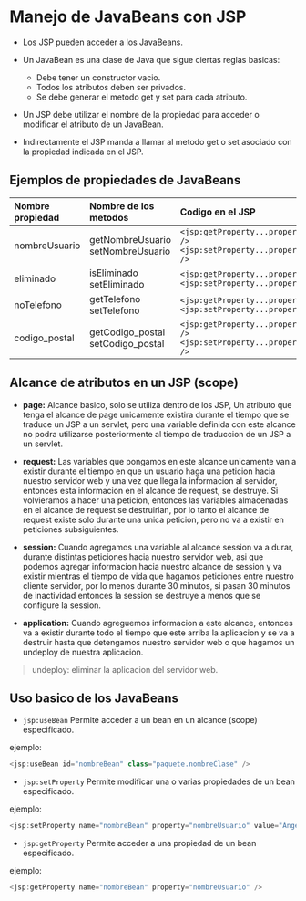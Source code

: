 # Manejo de JavaBeans con JSP

* Los JSP pueden acceder a los JavaBeans.

* Un JavaBean es una clase de Java que sigue ciertas reglas basicas:

  * Debe tener un constructor vacio.
  * Todos los atributos deben ser privados.
  * Se debe generar el metodo get y set para cada atributo.

* Un JSP debe utilizar el nombre de la propiedad para acceder o modificar el atributo
de un JavaBean.
* Indirectamente el JSP manda a llamar al metodo get o set asociado con la propiedad
indicada en el JSP.

## Ejemplos de propiedades de JavaBeans

| Nombre propiedad | Nombre de los metodos | Codigo en el JSP |
|:---|:---|:---|
| nombreUsuario | getNombreUsuario setNombreUsuario | `<jsp:getProperty...property="nombreUsuario" />` `<jsp:setProperty...property="nombreUsuario" />` |
| eliminado | isEliminado setEliminado | `<jsp:getProperty...property="eliminado" />` `<jsp:setProperty...property="eliminado" />`|
| noTelefono | getTelefono setTelefono | `<jsp:getProperty...property="telefono" />` `<jsp:setProperty...property="telefono" />`|
| codigo_postal | getCodigo_postal setCodigo_postal | `<jsp:getProperty...property="codigo_postal" />` `<jsp:setProperty...property="codigo_postal" />`|

## Alcance de atributos en un JSP (scope)

* **page:** Alcance basico, solo se utiliza dentro de los JSP, Un atributo que
tenga el alcance de page unicamente existira durante el tiempo que se traduce un JSP
a un servlet, pero una variable definida con este alcance no podra utilizarse
posteriormente al tiempo de traduccion de un JSP a un servlet.

* **request:** Las variables que pongamos en este alcance unicamente van a existir
durante el tiempo en que un usuario haga una peticion hacia nuestro servidor web
y una vez que llega la informacion al servidor, entonces esta informacion en el
alcance de request, se destruye. Si volvieramos a hacer una peticion, entonces las
variables almacenadas en el alcance de request se destruirian, por lo tanto el alcance
de request existe solo durante una unica peticion, pero no va a existir en peticiones
subsiguientes.

* **session:** Cuando agregamos una variable al alcance session va a durar, durante
distintas peticiones hacia nuestro servidor web, asi que podemos agregar informacion
hacia nuestro alcance de session y va existir mientras el tiempo de vida que hagamos
peticiones entre nuestro cliente servidor, por lo menos durante 30 minutos, si pasan
30 minutos de inactividad entonces la session se destruye a menos que se configure la
session.

* **application:** Cuando agreguemos informacion a este alcance, entonces va a existir
durante todo el tiempo que este arriba la aplicacion y se va a destruir hasta que
detengamos nuestro servidor web o que hagamos un undeploy de nuestra aplicacion.

> undeploy: eliminar la aplicacion del servidor web.

## Uso basico de los JavaBeans

* `jsp:useBean` Permite acceder a un bean en un alcance (scope) especificado.

ejemplo:

```java
<jsp:useBean id="nombreBean" class="paquete.nombreClase" />
```

* `jsp:setProperty` Permite modificar una o varias propiedades de un bean especificado.

ejemplo:

```java
<jsp:setProperty name="nombreBean" property="nombreUsuario" value="Angel" />
```

* `jsp:getProperty` Permite acceder a una propiedad de un bean especificado.

ejemplo:

```java
<jsp:getProperty name="nombreBean" property="nombreUsuario" />
```
